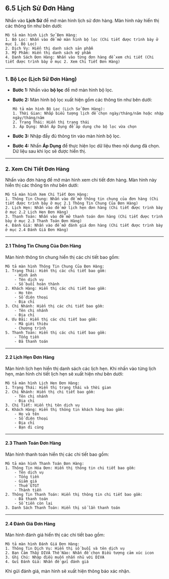 ## 6.5 Lịch Sử Đơn Hàng

Nhấn vào **Lịch Sử** để mở màn hình lịch sử đơn hàng. Màn hình này hiển thị các thông tin như bên dưới:

```
Mô tả màn hình Lịch Sử Đơn Hàng:
1. Bộ Lọc: Nhấn vào để mở màn hình bộ lọc (Chi tiết được trình bày ở mục 1. Bộ Lọc)
2. Dịch Vụ: Hiển thị danh sách sản phẩm
3. Mỹ Phẩm: Hiển thị danh sách mỹ phẩm
4. Danh Sách Đơn Hàng: Nhấn vào từng đơn hàng để xem chi tiết (Chi tiết được trình bày ở mục 2. Xem Chi Tiết Đơn Hàng)
```

---

### 1. Bộ Lọc (Lịch Sử Đơn Hàng)

- **Bước 1:** Nhấn vào **bộ lọc** để mở màn hình bộ lọc.
- **Bước 2:** Màn hình bộ lọc xuất hiện gồm các thông tin như bên dưới:

  ```
  Mô tả màn hình Bộ Lọc (Lịch Sử Đơn Hàng):
  1. Thời Gian: Nhấp biểu tượng lịch để chọn ngày/tháng/năm hoặc nhập ngày/tháng/năm
  2. Trạng Thái: Hiển thị trạng thái
  3. Áp Dụng: Nhấn Áp Dụng để áp dụng cho bộ lọc vừa chọn
  ```

- **Bước 3:** Nhập đầy đủ thông tin vào màn hình bộ lọc.
- **Bước 4:** Nhấn **Áp Dụng** để thực hiện lọc dữ liệu theo nội dung đã chọn. Dữ liệu sau khi lọc sẽ được hiển thị.

---

### 2. Xem Chi Tiết Đơn Hàng

Nhấn vào đơn hàng để mở màn hình xem chi tiết đơn hàng. Màn hình này hiển thị các thông tin như bên dưới:

```
Mô tả màn hình Xem Chi Tiết Đơn Hàng:
1. Thông Tin Chung: Nhấn vào để mở thông tin chung của đơn hàng (Chi tiết được trình bày ở mục 2.1 Thông Tin Chung Của Đơn Hàng)
2. Lịch Hẹn: Nhấn vào để mở lịch hẹn đơn hàng (Chi tiết được trình bày ở mục 2.2 Lịch Hẹn Đơn Hàng)
3. Thanh Toán: Nhấn vào để mở thanh toán đơn hàng (Chi tiết được trình bày ở mục 2.3 Thanh Toán Đơn Hàng)
4. Đánh Giá: Nhấn vào để mở đánh giá đơn hàng (Chi tiết được trình bày ở mục 2.4 Đánh Giá Đơn Hàng)
```

---

#### 2.1 Thông Tin Chung Của Đơn Hàng

Màn hình thông tin chung hiển thị các chi tiết bao gồm:

```
Mô tả màn hình Thông Tin Chung Của Đơn Hàng:
1. Trạng Thái: Hiển thị các chi tiết bao gồm:
    - Hình ảnh
    - Tên dịch vụ
    - Số buổi hoàn thành
2. Khách Hàng: Hiển thị các chi tiết bao gồm:
    - Họ tên
    - Số điện thoại
    - Địa chỉ
3. Chi Nhánh: Hiển thị các chi tiết bao gồm:
    - Tên chi nhánh
    - Địa chỉ
4. Ưu Đãi: Hiển thị các chi tiết bao gồm:
    - Mã giới thiệu
    - Chương trình
5. Thanh Toán: Hiển thị các chi tiết bao gồm:
    - Tổng tiền
    - Đã thanh toán
```

---

#### 2.2 Lịch Hẹn Đơn Hàng

Màn hình lịch hẹn hiển thị danh sách các lịch hẹn. Khi nhấn vào từng lịch hẹn, màn hình chi tiết lịch hẹn sẽ xuất hiện như bên dưới:

```
Mô tả màn hình Lịch Hẹn Đơn Hàng:
1. Trạng Thái: Hiển thị trạng thái và thời gian
2. Chi Nhánh: Hiển thị chi tiết bao gồm:
    - Tên chi nhánh
    - Địa chỉ
3. Chi Tiết: Hiển thị tên dịch vụ
4. Khách Hàng: Hiển thị thông tin khách hàng bao gồm:
    - Họ và tên
    - Số điện thoại
    - Địa chỉ
    - Bạn đi cùng
```

---

#### 2.3 Thanh Toán Đơn Hàng

Màn hình thanh toán hiển thị các chi tiết bao gồm:

```
Mô tả màn hình Thanh Toán Đơn Hàng:
1. Thông Tin Hóa Đơn: Hiển thị thông tin chi tiết bao gồm:
    - Tên dịch vụ
    - Tổng tiền
    - Giảm giá
    - Thuế GTGT
    - Thành tiền
2. Thông Tin Thanh Toán: Hiển thị thông tin chi tiết bao gồm:
    - Đã thanh toán
    - Số tiền còn lại
3. Danh Sách Thanh Toán: Hiển thị số lần thanh toán
```

---

#### 2.4 Đánh Giá Đơn Hàng

Màn hình đánh giá hiển thị các chi tiết bao gồm:

```
Mô tả màn hình Đánh Giá Đơn Hàng:
1. Thông Tin Dịch Vụ: Hiển thị số buổi và tên dịch vụ
2. Bạn Cảm Thấy DIVA Thế Nào: Nhấn để chọn Biểu tượng cảm xúc icon
3. Ghi Chú: Nhập điều muốn nhắn nhủ với DIVA
4. Gửi Đánh Giá: Nhấn để gửi đánh giá
```

Khi gửi đánh giá, màn hình sẽ xuất hiện thông báo xác nhận.
